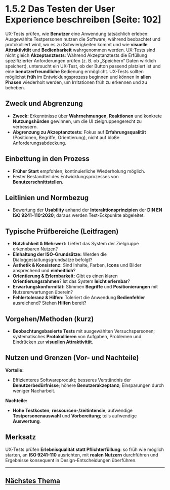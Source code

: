# 1.5.2 Das Testen der User Experience beschreiben [Seite: 102]

UX-Tests prüfen, wie **Benutzer** eine Anwendung tatsächlich erleben: Ausgewählte Testpersonen nutzen die Software, während beobachtet und protokolliert wird, wo es zu Schwierigkeiten kommt und wie **visuelle Attraktivität** und **Bedienbarkeit** wahrgenommen werden. UX-Tests sind nicht gleich **Akzeptanztests**: Während Akzeptanztests die Erfüllung spezifizierter Anforderungen prüfen (z. B. ob „Speichern“ Daten wirklich speichert), untersucht ein UX-Test, ob der Button passend platziert ist und eine **benutzerfreundliche** Bedienung ermöglicht. UX-Tests sollten möglichst **früh** im Entwicklungsprozess beginnen und können in **allen Phasen** wiederholt werden, um Irritationen früh zu erkennen und zu beheben. 

## Zweck und Abgrenzung

* **Zweck:** Erkenntnisse über **Wahrnehmungen**, **Reaktionen** und konkrete **Nutzungshürden** gewinnen, um die UI zielgruppengerecht zu verbessern. 
* **Abgrenzung zu Akzeptanztests:** Fokus auf **Erfahrungsqualität** (Positionen, Begriffe, Orientierung), nicht auf bloße Anforderungsabdeckung. 

## Einbettung in den Prozess

* **Früher Start** empfohlen; kontinuierliche Wiederholung möglich.
* Fester Bestandteil des Entwicklungsprozesses von **Benutzerschnittstellen**. 

## Leitlinien und Normbezug

* Bewertung der **Usability** anhand der **Interaktionsprinzipien** der **DIN EN ISO 9241-110:2020**; daraus werden Test-Eckpunkte abgeleitet. 

## Typische Prüfbereiche (Leitfragen)

* **Nützlichkeit & Mehrwert:** Liefert das System der Zielgruppe erkennbaren Nutzen?
* **Einhaltung der ISO-Grundsätze:** Werden die Dialoggestaltungsgrundsätze befolgt?
* **Ästhetik & Konsistenz:** Sind Inhalte, Farben, **Icons** und Bilder ansprechend und **einheitlich**?
* **Orientierung & Erlernbarkeit:** Gibt es einen klaren **Orientierungsrahmen**? Ist das System **leicht erlernbar**?
* **Erwartungskonformität:** Stimmen **Begriffe** und **Positionierungen** mit Nutzererwartungen überein?
* **Fehlertoleranz & Hilfen:** Toleriert die Anwendung **Bedienfehler** ausreichend? Stehen **Hilfen** bereit? 

## Vorgehen/Methoden (kurz)

* **Beobachtungsbasierte Tests** mit ausgewählten Versuchspersonen; systematisches **Protokollieren** von Aufgaben, Problemen und Eindrücken zur **visuellen Attraktivität**. 

## Nutzen und Grenzen (Vor- und Nachteile)

**Vorteile:**

* Effizienteres Softwareprodukt; besseres Verständnis der **Benutzerbedürfnisse**; höhere **Benutzerakzeptanz**; Einsparungen durch weniger Nacharbeit.

**Nachteile:**

* **Hohe Testkosten**; **ressourcen-/zeitintensiv**; aufwendige **Testpersonenauswahl** und **Vorbereitung**; teils aufwendige **Auswertung**. 

## Merksatz

UX-Tests prüfen **Erlebnisqualität statt Pflichterfüllung**: so früh wie möglich starten, an **ISO 9241-110** ausrichten, mit **realen Nutzern** durchführen und Ergebnisse konsequent in Design-Entscheidungen überführen. 


---

## [Nächstes Thema](../1.6-Benutzerschnittstellen-dokumentieren/)